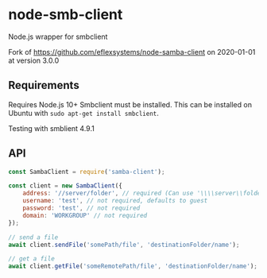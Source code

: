 # node-smb-client

Node.js wrapper for smbclient

Fork of <https://github.com/eflexsystems/node-samba-client> on 2020-01-01 at version 3.0.0

## Requirements

Requires Node.js 10+
Smbclient must be installed. This can be installed on Ubuntu with `sudo apt-get install smbclient`.

Testing with smblient 4.9.1

## API

```javascript
const SambaClient = require('samba-client');

const client = new SambaClient({
    address: '//server/folder', // required (Can use '\\\\server\\folder' syntax)
    username: 'test', // not required, defaults to guest
    password: 'test', // not required
    domain: 'WORKGROUP' // not required
});

// send a file
await client.sendFile('somePath/file', 'destinationFolder/name');

// get a file
await client.getFile('someRemotePath/file', 'destinationFolder/name');
```
